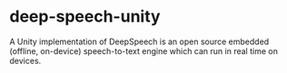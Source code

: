 # deep-speech-unity
A Unity implementation of DeepSpeech is an open source embedded (offline, on-device) speech-to-text engine which can run in real time on devices.
